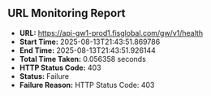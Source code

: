 ## URL Monitoring Report

- **URL:** https://api-gw1-prod1.fisglobal.com/gw/v1/health
- **Start Time:** 2025-08-13T21:43:51.869786
- **End Time:** 2025-08-13T21:43:51.926144
- **Total Time Taken:** 0.056358 seconds
- **HTTP Status Code:** 403
- **Status:** Failure
- **Failure Reason:** HTTP Status Code: 403
